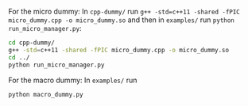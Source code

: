 For the micro dummy: In `cpp-dummy/` run `g++ -std=c++11 -shared -fPIC micro_dummy.cpp -o micro_dummy.so` and then in `examples/` run `python run_micro_manager.py`:

```bash
cd cpp-dummy/
g++ -std=c++11 -shared -fPIC micro_dummy.cpp -o micro_dummy.so
cd ../
python run_micro_manager.py
```



For the macro dummy: In `examples/` run

```bash
python macro_dummy.py
```